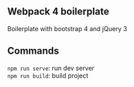 
## Webpack 4 boilerplate

Boilerplate with bootstrap 4 and jQuery 3

## Commands

`npm run serve`: run dev server  
`npm run build`: build project